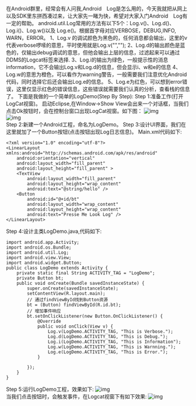 在Android群里，经常会有人问我,Android　Log是怎么用的，今天我就把从网上以及SDK里东拼西凑过来，让大家先一睹为快，希望对大家入门Android　Log有一定的帮助。
android.util.Log常用的方法有以下5个：Log.v()、Log.d()、Log.i()、Log.w()以及 Log.e()。根据首字母对应VERBOSE，DEBUG,INFO, WARN，ERROR。
1、Log.v 的调试颜色为黑色的，任何消息都会输出，这里的v代表verbose啰嗦的意思，平时使用就是Log.v("","");
2、Log.d的输出颜色是蓝色的，仅输出debug调试的意思，但他会输出上层的信息，过滤起来可以通过DDMS的Logcat标签来选择.
3、Log.i的输出为绿色，一般提示性的消息information，它不会输出Log.v和Log.d的信息，但会显示i、w和e的信息
4、Log.w的意思为橙色，可以看作为warning警告，一般需要我们注意优化Android代码，同时选择它后还会输出Log.e的信息。
5、Log.e为红色，可以想到error错误，这里仅显示红色的错误信息，这些错误就需要我们认真的分析，查看栈的信息了。
下面是我做的一个简单的LogDemo(Step By Step):
Step 1:准备工作(打开LogCat视窗)。
启动Eclipse,在Window->Show View会出来一个对话框，当我们点击Ok按钮时，会在控制台窗口出现LogCat视窗。如下图：
![img](P)  
![img](P)  
Step 2:新建一个Android工程，命名为LogDemo。
Step 3:设计UI界面，我们在这里就加了一个Button按钮(点击按钮出现Log日志信息)。
Main.xml代码如下:
```  
<?xml version="1.0" encoding="utf-8"?>
<LinearLayout xmlns:android="http://schemas.android.com/apk/res/android"
    android:orientation="vertical"
    android:layout_width="fill_parent"
    android:layout_height="fill_parent" >
	<TextView
		android:layout_width="fill_parent"
		android:layout_height="wrap_content"
		android:text="@string/hello" />
	<Button
		android:id="@+id/bt"
		android:layout_width="wrap_content"
		android:layout_height="wrap_content"
		android:text="Presse Me Look Log" />
</LinearLayout>
```
Step 4:设计主类LogDemo.java,代码如下:
```  
import android.app.Activity;
import android.os.Bundle;
import android.util.Log;
import android.view.View;
import android.widget.Button;
public class LogDemo extends Activity {
	private static final String ACTIVITY_TAG = "LogDemo";
	private Button bt;
	public void onCreate(Bundle savedInstanceState) {
		super.onCreate(savedInstanceState);
		setContentView(R.layout.main);
		// 通过findViewById找到Button资源
		bt = (Button) findViewById(R.id.bt);
		// 增加事件响应
		bt.setOnClickListener(new Button.OnClickListener() {
			@Override
			public void onClick(View v) {
				Log.v(LogDemo.ACTIVITY_TAG, "This is Verbose.");
				Log.d(LogDemo.ACTIVITY_TAG, "This is Debug.");
				Log.i(LogDemo.ACTIVITY_TAG, "This is Information");
				Log.w(LogDemo.ACTIVITY_TAG, "This is Warnning.");
				Log.e(LogDemo.ACTIVITY_TAG, "This is Error.");
			}

		});
	}
}
```
Step 5:运行LogDemo工程，效果如下:
![img](P)  
当我们点击按钮时，会触发事件，在Logcat视窗下有如下效果:
![img](P)  